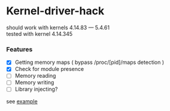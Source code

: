 # Kernel-driver-hack
should work with kernels 4.14.83 — 5.4.61<br>
tested with kernel 4.14.345
### Features
- [x] Getting memory maps ( bypass /proc/[pid]/maps detection )
- [x] Check for module presence
- [ ] Memory reading
- [ ] Memory writing
- [ ] Library injecting?

see [example](https://github.com/Lsc0x80/Kernel-driver-hack/blob/main/userspace/main.c)